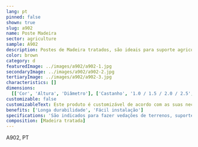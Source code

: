 ```yaml
---
lang: pt
pinned: false
shown: true
slug: a902
name: Poste Madeira
sector: agriculture
sample: A902
description: Postes de Madeira tratados, são ideais para suporte agricola. São indicados para fazer vedações de terrenos, suporte de plantas, condução de arames.
color: brown
category: d
featuredImage: ../images/a902/a902-1.jpg
secondaryImage: ../images/a902/a902-2.jpg
tertiaryImage: ../images/a902/a902-3.jpg
characteristics: []
dimensions:
  [['Cor', 'Altura', 'Diâmetro'], ['Castanho', '1.0 / 1.5 / 2.0 / 2.5', 'Consoante pedido']]
customizable: false
customizableText: Este produto é customizável de acordo com as suas necessidades. Contacte-nos para mais informações.
benefits: ['Longa durabilidade', 'Fácil instalação']
specifications: 'São indicados para fazer vedações de terrenos, suporte de plantas, condução de arames.'
composition: [Madeira tratada]
---
```


A902, PT
